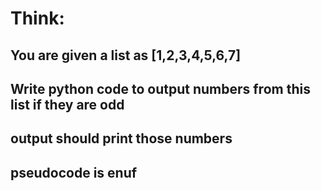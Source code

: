 # Think:
## You are given a list as [1,2,3,4,5,6,7]
## Write python code to output numbers from this list if they are odd
## output should print those numbers
## pseudocode is enuf